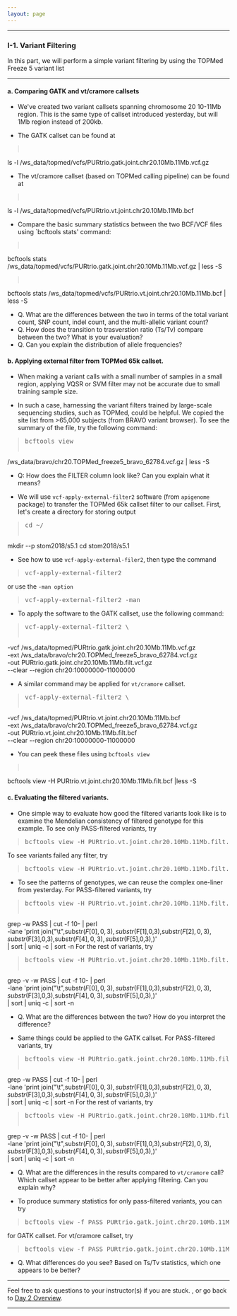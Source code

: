 ```yaml
---
layout: page
---
```


---

### I-1. Variant Filtering

In this part, we will perform a simple variant filtering by using the
TOPMed Freeze 5 variant list

---

#### a. Comparing GATK and vt/cramore callsets

- We've created two variant callsets spanning chromosome 20 10-11Mb
region. This is the same type of callset introduced yesterday, but
will 1Mb region instead of 200kb.

- The GATK callset can be found at
><pre>
ls -l /ws_data/topmed/vcfs/PURtrio.gatk.joint.chr20.10Mb.11Mb.vcf.gz</pre>

- The vt/cramore callset (based on TOPMed calling pipeline) can be
  found at
><pre>
ls -l /ws_data/topmed/vcfs/PURtrio.vt.joint.chr20.10Mb.11Mb.bcf</pre>  

- Compare the basic summary statistics between the two BCF/VCF files
  using `bcftools stats' command:
><pre>
bcftools stats /ws_data/topmed/vcfs/PURtrio.gatk.joint.chr20.10Mb.11Mb.vcf.gz
  | less -S </pre>
><pre>
bcftools stats /ws_data/topmed/vcfs/PURtrio.vt.joint.chr20.10Mb.11Mb.bcf
  | less -S </pre>
  
  * Q. What are the differences between the two in terms of the total
    variant count, SNP count, indel count, and the multi-allelic
    variant count?
  * Q. How does the transition to trasverstion ratio (Ts/Tv) compare
    between the two? What is your evaluation?
  * Q. Can you explain the distribution of allele frequencies?
	
#### b. Applying external filter from TOPMed 65k callset.

- When making a variant calls with a small number of samples in a
  small region, applying VQSR or SVM filter may not be accurate due to
  small training sample size.

- In such a case, harnessing the variant filters trained by
  large-scale sequencing studies, such as TOPMed, could be helpful. We
  copied the site list from >65,000 subjects (from BRAVO variant
  browser). To see the summary of the file, try the following command:
><pre>bcftools view
  /ws_data/bravo/chr20.TOPMed_freeze5_bravo_62784.vcf.gz | less -S</pre>
  * Q: How does the FILTER column look like? Can you explain what it
    means?

- We will use `vcf-apply-external-filter2` software (from `apigenome`
  package) to transfer the TOPMed 65k callset filter to our
  callset. First, let's create a directory for storing output
><pre>cd ~/
mkdir --p stom2018/s5.1
cd stom2018/s5.1</pre>

- See how to use `vcf-apply-external-filer2`, then type the command
><pre>vcf-apply-external-filter2</pre>
or use the `-man option`
><pre>vcf-apply-external-filter2 -man</pre>

- To apply the software to the GATK callset, use the following
  command:
><pre>vcf-apply-external-filter2 \
-vcf /ws_data/topmed/PURtrio.gatk.joint.chr20.10Mb.11Mb.vcf.gz \
-ext /ws_data/bravo/chr20.TOPMed_freeze5_bravo_62784.vcf.gz \
-out PURtrio.gatk.joint.chr20.10Mb.11Mb.filt.vcf.gz \
--clear --region chr20:10000000-11000000</pre>

- A similar command may be applied for `vt/cramore` callset.
><pre>vcf-apply-external-filter2 \
-vcf /ws_data/topmed/PURtrio.vt.joint.chr20.10Mb.11Mb.bcf \
-ext /ws_data/bravo/chr20.TOPMed_freeze5_bravo_62784.vcf.gz \
-out PURtrio.vt.joint.chr20.10Mb.11Mb.filt.bcf \
--clear --region chr20:10000000-11000000</pre>

- You can peek these files using `bcftools view`
><pre>
bcftools view -H PURtrio.vt.joint.chr20.10Mb.11Mb.filt.bcf |less -S</pre>

#### c. Evaluating the filtered variants.

- One simple way to evaluate how good the filtered variants look like
  is to examine the Mendelian consistency of filtered genotype for
  this example. To see only PASS-filtered variants, try 
><pre>bcftools view -H PURtrio.vt.joint.chr20.10Mb.11Mb.filt.bcf | grep -w PASS | less -S </pre>
To see variants failed any filter, try
><pre>bcftools view -H PURtrio.vt.joint.chr20.10Mb.11Mb.filt.bcf | grep -v -w PASS | less -S </pre>

- To see the patterns of genotypes, we can reuse the complex one-liner
  from yesterday. For PASS-filtered variants, try
><pre>bcftools view -H PURtrio.vt.joint.chr20.10Mb.11Mb.filt.bcf | \
grep -w PASS | cut -f 10- | perl \
-lane 'print join("\t",substr($F[0],0,3),substr($F[1],0,3),substr($F[2],0,3),substr($F[3],0,3),substr($F[4],0,3),substr($F[5],0,3),)' \
| sort | uniq -c | sort -n</pre>
For the rest of variants, try
><pre>bcftools view -H PURtrio.vt.joint.chr20.10Mb.11Mb.filt.bcf | \
grep -v -w PASS | cut -f 10- | perl \
-lane 'print join("\t",substr($F[0],0,3),substr($F[1],0,3),substr($F[2],0,3),substr($F[3],0,3),substr($F[4],0,3),substr($F[5],0,3),)' \
| sort | uniq -c | sort -n</pre>
  * Q. What are the differences between the two? How do you interpret
    the difference?

- Same things could be applied to the GATK callset.
  For PASS-filtered variants, try
><pre>bcftools view -H PURtrio.gatk.joint.chr20.10Mb.11Mb.filt.vcf.gz | \
grep -w PASS | cut -f 10- | perl \
-lane 'print join("\t",substr($F[0],0,3),substr($F[1],0,3),substr($F[2],0,3),substr($F[3],0,3),substr($F[4],0,3),substr($F[5],0,3),)' \
| sort | uniq -c | sort -n</pre>
For the rest of variants, try
><pre>bcftools view -H PURtrio.gatk.joint.chr20.10Mb.11Mb.filt.vcf.gz | \
grep -v -w PASS | cut -f 10- | perl \
-lane 'print join("\t",substr($F[0],0,3),substr($F[1],0,3),substr($F[2],0,3),substr($F[3],0,3),substr($F[4],0,3),substr($F[5],0,3),)' \
| sort | uniq -c | sort -n</pre>
  * Q. What are the differences in the results compared to
    `vt/cramore` call? Which callset appear to be better after
    applying filtering. Can you explain why?

- To produce summary statistics for only pass-filtered variants, you
  can try
><pre>bcftools view -f PASS PURtrio.gatk.joint.chr20.10Mb.11Mb.filt.vcf.gz | bcftools stats - | less -S</pre>
for GATK callset. For vt/cramore callset, try
><pre>bcftools view -f PASS PURtrio.gatk.joint.chr20.10Mb.11Mb.filt.bcf | bcftools stats - | less -S</pre>
  * Q. What differences do you see? Based on Ts/Tv statistics, which
    one appears to be better?

---
Feel free to ask questions to your instructor(s) if you are stuck. 
, or go back to [Day 2 Overview](../day2).

---
